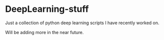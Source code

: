# DeepLearning-stuff

Just a collection of python deep learning scripts I have recently worked on.

Will be adding more in the near future.

